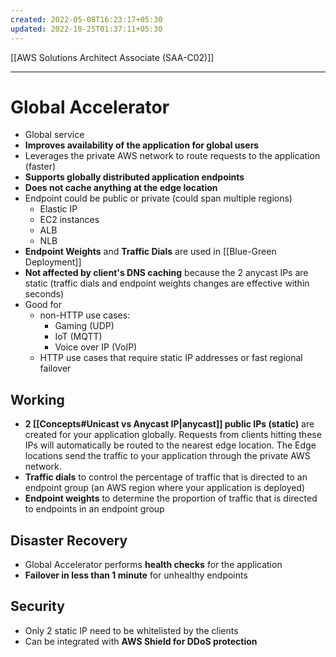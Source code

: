 ```yaml
---
created: 2022-05-08T16:23:17+05:30
updated: 2022-10-25T01:37:11+05:30
---
```

[[AWS Solutions Architect Associate (SAA-C02)]]

---
# Global Accelerator
- Global service
- **Improves availability of the application for global users**
- Leverages the private AWS network to route requests to the application (faster)
- **Supports globally distributed application endpoints**
- **Does not cache anything at the edge location**
- Endpoint could be public or private (could span multiple regions)
	- Elastic IP
	- EC2 instances
	- ALB
	- NLB
- **Endpoint Weights** and **Traffic Dials** are used in [[Blue-Green Deployment]]
- **Not affected by client's DNS caching** because the 2 anycast IPs are static (traffic dials and endpoint weights changes are effective within seconds)
- Good for 
	- non-HTTP use cases:
		- Gaming (UDP)
		- IoT (MQTT)
		- Voice over IP (VoIP)
	- HTTP use cases that require static IP addresses or fast regional failover

## Working
- **2 [[Concepts#Unicast vs Anycast IP|anycast]] public IPs (static)** are created for your application globally. Requests from clients hitting these IPs will automatically be routed to the nearest edge location. The Edge locations send the traffic to your application through the private AWS network. 
- **Traffic dials** to control the percentage of traffic that is directed to an endpoint group (an AWS region where your application is deployed)
- **Endpoint weights** to determine the proportion of traffic that is directed to endpoints in an endpoint group

## Disaster Recovery
- Global Accelerator performs **health checks** for the application
- **Failover in less than 1 minute** for unhealthy endpoints

## Security
-   Only 2 static IP need to be whitelisted by the clients
-   Can be integrated with **AWS Shield for DDoS protection**